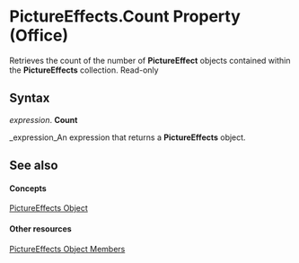 
# PictureEffects.Count Property (Office)

Retrieves the count of the number of  **PictureEffect** objects contained within the **PictureEffects** collection. Read-only


## Syntax

 _expression_. **Count**

 _expression_An expression that returns a  **PictureEffects** object.


## See also


#### Concepts


 [PictureEffects Object](bc0e1cfd-7328-360d-872e-c71ae93162ed.md)
#### Other resources


 [PictureEffects Object Members](fe7a9f46-f5fa-8ab9-5fb6-c88d283e4663.md)
